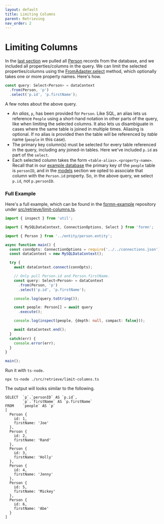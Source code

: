 ```yaml
---
layout: default
title: Limiting Columns
parent: Retrieving
nav_order: 2
---
```


# Limiting Columns

In the [last section](./basic-retrieval.html) we pulled all 
[Person](https://github.com/benbotto/formn-example/blob/master/src/entity/person.entity.ts)
records from the database, and we included all properties/columns in the query.  We can
limit the selected properties/columns using the
[FromAdapter.select](../../api-doc/latest/classes/fromadapter.html#select)
method, which optionally takes one or more property names.  Here's how.

```typescript
const query: Select<Person> = dataContext
  .from(Person, 'p')
  .select('p.id', 'p.firstName');
```

A few notes about the above query.

* An _alias_, `p`, has been provided for `Person`.  Like SQL, an alias lets us
  reference `People` using a short-hand notation in other parts of the query,
  like when limiting the selected columns.  It also lets us disambiguate in
  cases where the same table is joined in multiple times.  Aliasing is
  optional.  If no alias is provided then the table will be referenced by
  _table_ name (`people` in this case).
* The primary key column(s) must be selected for every table referenced in the
  query, including any joined-in tables.  Here we've included `p.id` as part of
  the `select`.
* Each selected column takes the form `<table-alias>.<property-name>`.  Recall
  that in our [example database](../migrations/) the primary key of the
  `people` table is `personID`, and in the
  [models](../models/basic-model-decorators.html) section we opted to associate
  that column with the `Person.id` property.  So, in the above query, we select
  `p.id`, not `p.personID`.

### Full Example

Here's a full example, which can be found in the
[formn-example](https://github.com/benbotto/formn-example/) repository under
[src/retrieve/limit-columns.ts](https://github.com/benbotto/formn-example/blob/master/src/retrieve/limit-columns.ts).

```typescript
import { inspect } from 'util';

import { MySQLDataContext, ConnectionOptions, Select } from 'formn';

import { Person } from '../entity/person.entity';

async function main() {
  const connOpts: ConnectionOptions = require('../../connections.json');
  const dataContext = new MySQLDataContext();

  try {
    await dataContext.connect(connOpts);

    // Only pull Person.id and Person.firstName.
    const query: Select<Person> = dataContext
      .from(Person, 'p')
      .select('p.id', 'p.firstName');

    console.log(query.toString());

    const people: Person[] = await query
      .execute();

    console.log(inspect(people, {depth: null, compact: false}));

    await dataContext.end();
  }
  catch(err) {
    console.error(err);
  }
}

main();
```

Run it with `ts-node`.

```
npx ts-node ./src/retrieve/limit-columns.ts
```

The output will looks similar to the following.

```
SELECT  `p`.`personID` AS `p.id`,
        `p`.`firstName` AS `p.firstName`
FROM    `people` AS `p`
[
  Person {
    id: 1,
    firstName: 'Joe'
  },
  Person {
    id: 2,
    firstName: 'Rand'
  },
  Person {
    id: 3,
    firstName: 'Holly'
  },
  Person {
    id: 4,
    firstName: 'Jenny'
  },
  Person {
    id: 5,
    firstName: 'Mickey'
  },
  Person {
    id: 6,
    firstName: 'Abe'
  }
]
```
